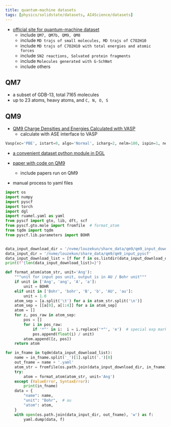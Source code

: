 ```yaml
---
title: quantum-machine datasets
tags: [physics/solidstate/datasets, AI4Science/datasets]
---
```


- [official site for quantum-machine dataset](http://quantum-machine.org/datasets/)
	- include `QM7, QM7b, QM9, QM8`
	- include `MD trajs of small molecules, MD trajs of C7O2H10`
	- include `MD trajs of C7O2H10 with total energies and atomic forces`
	- include `SN2 reactions, Solvated protein fragments`
	- include `Molecules generated with G-SchNet`
	- include others



## QM7

- a subset of GDB-13, total 7165 molecules
- up to 23 atoms, heavy atoms, and `C, N, O, S`





## QM9
- [QM9 Charge Densities and Energies Calculated with VASP](https://data.dtu.dk/articles/dataset/QM9_Charge_Densities_and_Energies_Calculated_with_VASP/16794500)
	- calculate with ASE interface to VASP
```Python
Vasp(xc='PBE', istart=0, algo='Normal', icharg=2, nelm=180, ispin=1, nelmdl=6, isym=0, lcorr=True, potim=0.1, nelmin=5, kpts=[1,1,1], ismear=0, ediff=0.1E-05, sigma=0.1, nsw=0, ldiag=True, lreal='Auto', lwave=False, lcharg=True, encut=400)
```

- [a convenient dataset python module in DGL](https://docs.dgl.ai/generated/dgl.data.QM9Dataset.html#dgl.data.QM9Dataset)


- [paper with code on QM9](https://paperswithcode.com/dataset/qm9)
	- include papers run on QM9

- manual process to yaml files
```Python
import os
import numpy
import pyscf
import torch
import dgl
import ruamel.yaml as yaml
from pyscf import gto, lib, dft, scf
from pyscf.gto.mole import fromfile  # format_atom
from tqdm import tqdm
from pyscf.lib.parameters import BOHR


data_input_download_dir = '/nvme/louzekun/share_data/qm9/qm9_input_download'
data_input_dir = '/nvme/louzekun/share_data/qm9/qm9_input_pyscf'
data_input_download_list = [f for f in os.listdir(data_input_download_dir) if f.endswith('.xyz')]
print(f"{len(data_input_download_list)=}")

def format_atom(atom_str, unit='Ang'):
    """unit for input pos unit, output is in AU / Bohr unit"""
    if unit in ['Ang', 'ang', 'A', 'a']:
        unit = BOHR
    elif unit in ['Bohr', 'bohr', 'B', 'b', 'AU', 'au']:
        unit = 1.0
    atom_sep = [a.split('\t') for a in atom_str.split('\n')]
    atom_sep = [[a[0], a[1:4]] for a in atom_sep]
    atom = []
    for z, pos_raw in atom_sep:
        pos = []
        for i in pos_raw:
            if '*^' in i:  i = i.replace('*^', 'e')  # special exp mark makes error
            pos.append(float(i) / unit)
        atom.append([z, pos])
    return atom

for in_fname in tqdm(data_input_download_list):
    name = in_fname.split('_')[1].split('.')[0]
    out_fname = name + '.yaml'
    atom_str = fromfile(os.path.join(data_input_download_dir, in_fname), format='xyz')
    try:
        atom = format_atom(atom_str, unit='Ang')
    except (ValueError, SyntaxError):
        print(in_fname)
    data = {
        "name": name,
        "unit": "Bohr",  # au
        "atom": atom,
    }
    with open(os.path.join(data_input_dir, out_fname), 'w') as f:
        yaml.dump(data, f)
```





